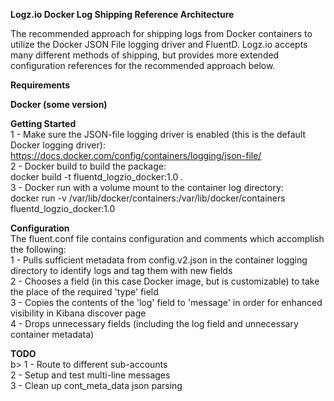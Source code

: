<b>Logz.io Docker Log Shipping Reference Architecture</b>

The recommended approach for shipping logs from Docker containers to utilize the Docker JSON File logging driver and FluentD. Logz.io accepts many different methods of shipping, but provides more extended configuration references for the recommended approach below.

<b>Requirements

Docker (some version)

Getting Started<br /></b>
1 - Make sure the JSON-file logging driver is enabled (this is the default Docker logging driver):
https://docs.docker.com/config/containers/logging/json-file/<br />
2 - Docker build to build the package:<br />
docker build -t fluentd_logzio_docker:1.0 .<br />
3 - Docker run with a volume mount to the container log directory:<br />
docker run -v /var/lib/docker/containers:/var/lib/docker/containers fluentd_logzio_docker:1.0<br />

<b>Configuration<br /></b>
The fluent.conf file contains configuration and comments which accomplish the following:<br />
1 - Pulls sufficient metadata from config.v2.json in the container logging directory to identify logs and tag them with new fields<br />
2 - Chooses a field (in this case Docker image, but is customizable) to take the place of the required 'type' field<br />
3 - Copies the contents of the 'log' field to 'message' in order for enhanced visibility in Kibana discover page<br />
4 - Drops unnecessary fields (including the log field and unnecessary container metadata)<br />

<b>TODO<br /></b>b>
1 - Route to different sub-accounts<br />
2 - Setup and test multi-line messages<br />
3 - Clean up cont_meta_data json parsing<br />

